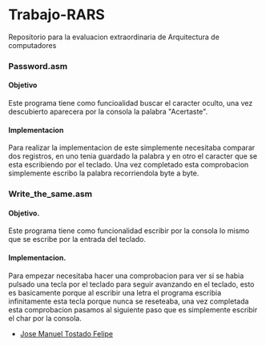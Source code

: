 # Trabajo-RARS
Repositorio para la evaluacion extraordinaria de Arquitectura de computadores


### Password.asm

#### Objetivo
Este programa tiene como funcioalidad buscar el caracter oculto, una vez descubierto aparecera por la consola la palabra "Acertaste". 

#### Implementacion
Para realizar la implementacion de este simplemente necesitaba comparar dos registros, en uno tenia guardado la palabra y en otro el caracter que se esta escribiendo por el teclado. Una vez completado esta comprobacion simplemente escribo la palabra recorriendola byte a byte.

### Write_the_same.asm

#### Objetivo.
Este programa tiene como funcionalidad escribir por la consola lo mismo que se escribe por la entrada del teclado.

#### Implementacion.
Para empezar necesitaba hacer una comprobacion para ver si se habia pulsado una tecla por el teclado para seguir avanzando en el teclado, esto es basicamente porque al escribir una letra el programa escribia infinitamente esta tecla porque nunca se reseteaba, una vez completada esta comprobacion pasamos al siguiente paso que es simplemente escribir el char por la consola.




- [Jose Manuel Tostado Felipe](https://github.com/Josetost)
